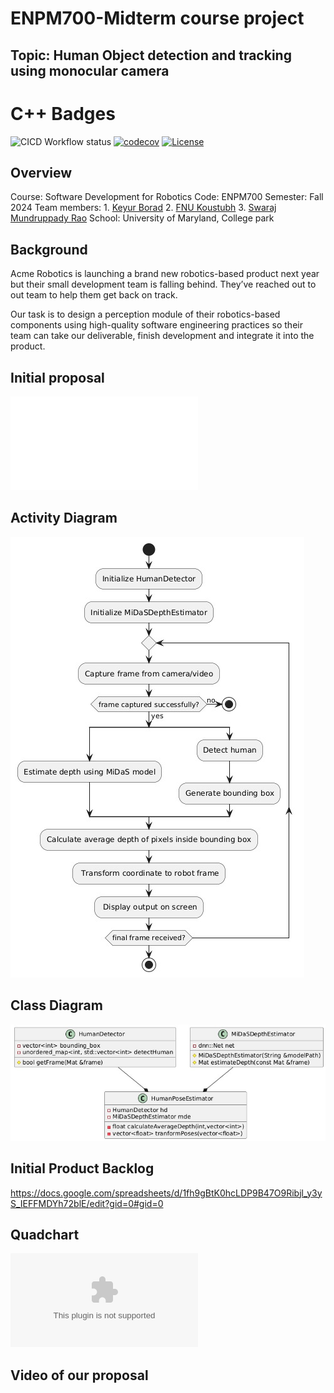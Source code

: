 # ENPM700-Midterm course project 

## Topic: Human Object detection and tracking using monocular camera

# C++ Badges
![CICD Workflow status](https://github.com/keyurborad5/enpm700_midterm_project/actions/workflows/run-unit-test-and-upload-codecov.yml/badge.svg) [![codecov](https://github.com/keyurborad5/enpm700_midterm_project/branch/main/graph/badge.svg)](https://codecov.io/gh/keyurborad5/enpm700_midterm_project) [![License](https://img.shields.io/badge/license-MIT-blue.svg)](LICENSE)


## Overview

Course: Software Development for Robotics
Code: ENPM700
Semester: Fall 2024
Team members: 
        1. [Keyur Borad](https://github.com/keyurborad5) 
        2. [FNU Koustubh](https://github.com/koustubh1012) 
        3. [Swaraj Mundruppady Rao](https://github.com/SwarajMundruppadyRao)
School: University of Maryland, College park

## Background
Acme Robotics is launching a brand new robotics-based product next year but their small development team is falling behind. They’ve reached out to out team to help them get back on track.

Our task is to design a perception module of their robotics-based components using high-quality software engineering practices so their team can take our deliverable, finish development and integrate it into the product.

## Initial proposal
![Proposal](design/Phase0-Proposal.pdf)

## Activity Diagram
![Activity_Diagram](design/images/activity_diagram.jpeg)


## Class Diagram
![Class_Diagram](design/images/class_diagram.jpeg)


## Initial Product Backlog
https://docs.google.com/spreadsheets/d/1fh9gBtK0hcLDP9B47O9Ribjl_y3yS_IEFFMDYh72blE/edit?gid=0#gid=0

## Quadchart
![Class_Diagram](design/QuadChart.pptx)


## Video of our proposal

